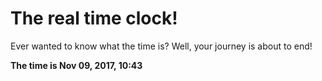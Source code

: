 # The real time clock!

Ever wanted to know what the time is? Well, your journey is about to end!

**The time is Nov 09, 2017, 10:43**